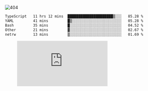 ![404](https://user-images.githubusercontent.com/378023/89412096-6f759d80-d761-11ea-8c57-84b30ef3f2b1.png)

<!--START_SECTION:waka-->

```txt
TypeScript   11 hrs 12 mins  █████████████████████▒░░░   85.28 %
YAML         41 mins         █▒░░░░░░░░░░░░░░░░░░░░░░░   05.28 %
Bash         35 mins         █░░░░░░░░░░░░░░░░░░░░░░░░   04.52 %
Other        21 mins         ▓░░░░░░░░░░░░░░░░░░░░░░░░   02.67 %
netrw        13 mins         ▒░░░░░░░░░░░░░░░░░░░░░░░░   01.69 %
```

<!--END_SECTION:waka-->
<figure><embed src="https://wakatime.com/share/@018b853e-267a-435d-a858-33e2b098b9d7/f3c3aa68-553a-4373-a9f9-2d456f62f780.svg"></embed></figure>
